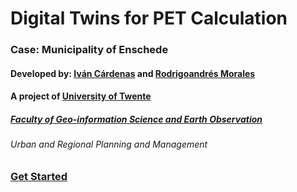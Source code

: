 # Digital Twins for PET Calculation
### Case: Municipality of Enschede
#### Developed by: [Iván Cárdenas](https://www.linkedin.com/in/icmaps/) and [Rodrigoandrés Morales](https://www.linkedin.com/in/luis-morales-a45a9859)


#### A project of [University of Twente](https://www.utwente.nl/)
##### [Faculty of Geo-information Science and Earth Observation](https://www.Itc.nl)
###### Urban and Regional Planning and Management 

### [Get Started](/Introduction/Introduction.md)